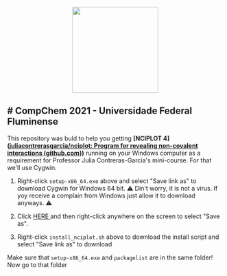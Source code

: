 <p align="center">
  <img width="200" src="http://ppgq-uff.com.br/wp-content/uploads/2021/09/LOGO-PGQ-UFF-COLORIDO.png">
</p>

# CompChem 2021 - Universidade Federal Fluminense
---
This repository was buld to help you getting **[NCIPLOT 4]([juliacontrerasgarcia/nciplot: Program for revealing non-covalent interactions (github.com)](https://github.com/juliacontrerasgarcia/nciplot))** running on your Windows computer as a requirement for Professor Julia Contreras-García's mini-course. For that we'll use Cygwin.

1. Right-click `setup-x86_64.exe` above and select "Save link as" to download Cygwin for Windows 64 bit. ⚠️ Din't worry, it is not a virus. If yoy receive a complain from Windows just allow it to download anyways. ⚠️
  
2. Click [HERE ](https://raw.githubusercontent.com/HenriqueCSJ/CompChem2021/main/packagelist.txt)and then right-click anywhere on the screen to select "Save as".
  
3. Right-click `install_nciplot.sh` above to download the install script and select "Save link as" to download

Make sure that `setup-x86_64.exe` and `packagelist` are in the same folder! Now go to that folder
